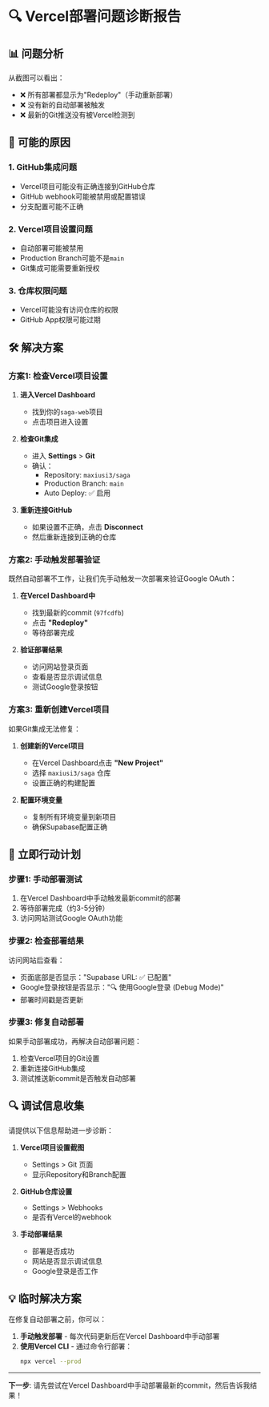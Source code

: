 # 🔍 Vercel部署问题诊断报告

## 📊 **问题分析**

从截图可以看出：
- ❌ 所有部署都显示为"Redeploy"（手动重新部署）
- ❌ 没有新的自动部署被触发
- ❌ 最新的Git推送没有被Vercel检测到

## 🎯 **可能的原因**

### **1. GitHub集成问题**
- Vercel项目可能没有正确连接到GitHub仓库
- GitHub webhook可能被禁用或配置错误
- 分支配置可能不正确

### **2. Vercel项目设置问题**
- 自动部署可能被禁用
- Production Branch可能不是`main`
- Git集成可能需要重新授权

### **3. 仓库权限问题**
- Vercel可能没有访问仓库的权限
- GitHub App权限可能过期

## 🛠️ **解决方案**

### **方案1: 检查Vercel项目设置**

1. **进入Vercel Dashboard**
   - 找到你的`saga-web`项目
   - 点击项目进入设置

2. **检查Git集成**
   - 进入 **Settings** > **Git**
   - 确认：
     - Repository: `maxiusi3/saga`
     - Production Branch: `main`
     - Auto Deploy: ✅ 启用

3. **重新连接GitHub**
   - 如果设置不正确，点击 **Disconnect**
   - 然后重新连接到正确的仓库

### **方案2: 手动触发部署验证**

既然自动部署不工作，让我们先手动触发一次部署来验证Google OAuth：

1. **在Vercel Dashboard中**
   - 找到最新的commit (`97fcdfb`)
   - 点击 **"Redeploy"**
   - 等待部署完成

2. **验证部署结果**
   - 访问网站登录页面
   - 查看是否显示调试信息
   - 测试Google登录按钮

### **方案3: 重新创建Vercel项目**

如果Git集成无法修复：

1. **创建新的Vercel项目**
   - 在Vercel Dashboard点击 **"New Project"**
   - 选择 `maxiusi3/saga` 仓库
   - 设置正确的构建配置

2. **配置环境变量**
   - 复制所有环境变量到新项目
   - 确保Supabase配置正确

## 🚀 **立即行动计划**

### **步骤1: 手动部署测试**
1. 在Vercel Dashboard中手动触发最新commit的部署
2. 等待部署完成（约3-5分钟）
3. 访问网站测试Google OAuth功能

### **步骤2: 检查部署结果**
访问网站后查看：
- 页面底部是否显示："Supabase URL: ✅ 已配置"
- Google登录按钮是否显示："🔍 使用Google登录 (Debug Mode)"
- 部署时间戳是否更新

### **步骤3: 修复自动部署**
如果手动部署成功，再解决自动部署问题：
1. 检查Vercel项目的Git设置
2. 重新连接GitHub集成
3. 测试推送新commit是否触发自动部署

## 🔍 **调试信息收集**

请提供以下信息帮助进一步诊断：

1. **Vercel项目设置截图**
   - Settings > Git 页面
   - 显示Repository和Branch配置

2. **GitHub仓库设置**
   - Settings > Webhooks
   - 是否有Vercel的webhook

3. **手动部署结果**
   - 部署是否成功
   - 网站是否显示调试信息
   - Google登录是否工作

## 💡 **临时解决方案**

在修复自动部署之前，你可以：
1. **手动触发部署** - 每次代码更新后在Vercel Dashboard中手动部署
2. **使用Vercel CLI** - 通过命令行部署：
   ```bash
   npx vercel --prod
   ```

---

**下一步**: 请先尝试在Vercel Dashboard中手动部署最新的commit，然后告诉我结果！